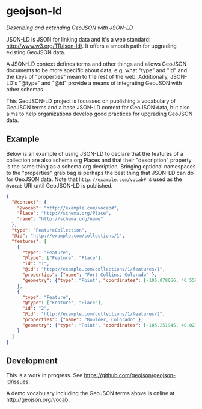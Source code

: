 geojson-ld
==========

*Describing and extending GeoJSON with JSON-LD*

JSON-LD is JSON for linking data and it's a web standard:
http://www.w3.org/TR/json-ld/.
It offers a smooth path for upgrading existing GeoJSON data.

A JSON-LD context defines terms and other things and allows GeoJSON documents
to be more specific about data, e.g, what "type" and "id" and the keys of
"properties" mean to the rest of the web.  Additionally, JSON-LD's "@type" and
"@id" provide a means of integrating GeoJSON with other schemas.

This GeoJSON-LD project is focussed on publishing a vocabulary of GeoJSON terms
and a base JSON-LD context for GeoJSON data, but also aims to help
organizations develop good practices for upgrading GeoJSON data.

## Example

Below is an example of using JSON-LD to declare that the features of
a collection are also schema.org Places and that their "description" property
is the same thing as a schema.org decription. Bringing optional namespaces to
the "properties" grab bag is perhaps the best thing that JSON-LD can do for
GeoJSON data. Note that `http://example.com/vocab#` is used as the `@vocab`
URI until GeoJSON-LD is published.

```json
{ 
  "@context": {
    "@vocab": "http://example.com/vocab#",
    "Place": "http://schema.org/Place",
    "name": "http://schema.org/name"
  },
  "type": "FeatureCollection",
  "@id": "http://example.com/collections/1",
  "features": [
    { 
      "type": "Feature",
      "@type": ["Feature", "Place"],
      "id": "1",
      "@id": "http://example.com/collections/1/features/1",
      "properties": {"name": "Fort Collins, Colorado" },
      "geometry": {"type": "Point", "coordinates": [-105.078056, 40.559167]}
    },
    { 
      "type": "Feature",
      "@type": ["Feature", "Place"],
      "id": "2",
      "@id": "http://example.com/collections/1/features/2",
      "properties": {"name": "Boulder, Colorado" },
      "geometry": {"type": "Point", "coordinates": [-105.251945, 40.027435]}
    }
  ]
}
```

## Development

This is a work in progress. See https://github.com/geojson/geojson-ld/issues.

A demo vocabulary including the GeoJSON terms above is online at
http://geojson.org/vocab.
